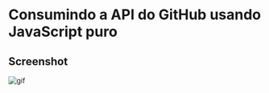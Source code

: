 # Consumindo a API do GitHub usando JavaScript puro

## Screenshot

![gif](https://github.com/guiemi-learning-center/consumindo_api_github_js_vanilla/blob/master/vanilla/media/github_api_screenshot.gif)

